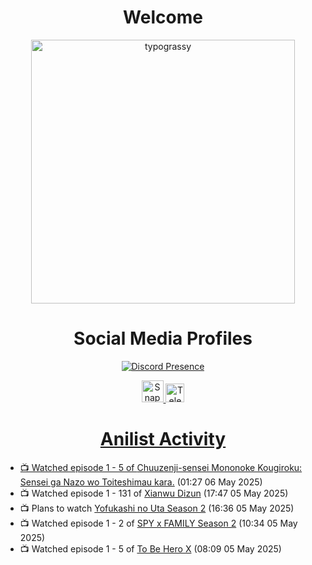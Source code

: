 <div align="center">

# Welcome
<a href="https://github.com/kawarimidoll/typograssy">
    <img alt="typograssy" src="https://typograssy.deno.dev/api?text=%E3%82%88%E3%81%86%E3%81%93%E3%81%9D%E3%81%BF%E3%81%AA%E3%81%95%E3%82%93%20-%20Sheby--&&l0=none&l1=82d9d0&l2=027353&l3=038c4c&l4=01402e&bg=none&frame=none&speed=100&comment=" width="421.99">
</a>

</div>

<div align="center">

# Social Media Profiles

[![Discord Presence](https://lanyard.cnrad.dev/api/612532963938271232)](https://discord.com/users/612532963938271232)


<a href="https://www.snapchat.com/add/a.sheby" title="Snapchat Profile">
    <img src="https://www.freepnglogos.com/uploads/snapchat-logo-png-0.png" width="35" alt="Snapchat Logo" />


<a href="https://t.me/ASheby" title="Telegram Profile">
    <img src="https://www.freepnglogos.com/uploads/telegram-logo-png-0.png" width="30" alt="Telegram Logo" />


</div>

<div align="center">

# Anilist Activity

</div>

<!-- ANILIST_ACTIVITY:start -->

-   📺 Watched episode 1 - 5 of [Chuuzenji-sensei Mononoke Kougiroku: Sensei ga Nazo wo Toiteshimau kara.](https://anilist.co/anime/182419) (01:27 06 May 2025)
-   📺 Watched episode 1 - 131 of [Xianwu Dizun](https://anilist.co/anime/132472) (17:47 05 May 2025)
-   📺 Plans to watch [Yofukashi no Uta Season 2](https://anilist.co/anime/175914) (16:36 05 May 2025)
-   📺 Watched episode 1 - 2 of [SPY x FAMILY Season 2](https://anilist.co/anime/158927) (10:34 05 May 2025)
-   📺 Watched episode 1 - 5 of [To Be Hero X](https://anilist.co/anime/156092) (08:09 05 May 2025)

<!-- ANILIST_ACTIVITY:end -->
